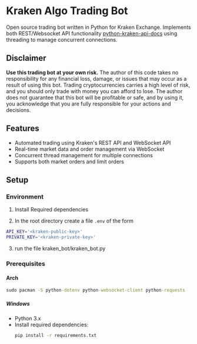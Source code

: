 # Kraken Algo Trading Bot

Open source trading bot written in Python for Kraken Exchange. Implements both REST/Websocket API functionality [python-kraken-api-docs](https://docs.kraken.com/api/) using threading to manage concurrent connections.

## Disclaimer

**Use this trading bot at your own risk.** The author of this code takes no responsibility for any financial loss, damage, or issues that may occur as a result of using this bot. Trading cryptocurrencies carries a high level of risk, and you should only trade with money you can afford to lose. The author does not guarantee that this bot will be profitable or safe, and by using it, you acknowledge that you are fully responsible for your actions and decisions.

## Features
- Automated trading using Kraken's REST API and WebSocket API
- Real-time market data and order management via WebSocket
- Concurrent thread management for multiple connections
- Supports both market orders and limit orders

## Setup

### Environment

1. Install Required dependencies

2. In the root directory create a file `.env` of the form

```bash
API_KEY='<kraken-public-key>'
PRIVATE_KEY='<kraken-private-key>'
```

3. run the file kraken_bot/kraken_bot.py

### Prerequisites

#### Arch

```cmd
sudo pacman -S python-dotenv python-websocket-client python-requests
```

##### Windows
- Python 3.x
- Install required dependencies:
  ```bash
  pip install -r requirements.txt
